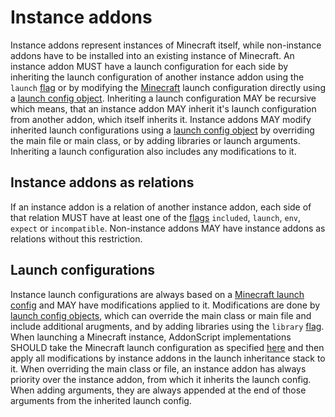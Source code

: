 # Instance addons

Instance addons represent instances of Minecraft itself, while non-instance addons 
have to be installed into an existing instance of Minecraft. An instance addon MUST have
a launch configuration for each side by inheriting the launch configuration of another
instance addon using the `launch` [flag](flags.md) or by modifying the [Minecraft](./minecraft.md)
launch configuration directly using a [launch config object](../schema/launch.md).
Inheriting a launch configuration MAY be recursive which 
means, that an instance addon MAY inherit it's launch configuration from another addon, which 
itself inherits it. Instance addons MAY modify inherited launch configurations using a 
[launch config object](../schema/launch.md) by overriding the main file or main class, or by
adding libraries or launch arguments. Inheriting a launch configuration also includes any
modifications to it.

## Instance addons as relations

If an instance addon is a relation of another instance addon, each side of that
relation MUST have at least one of the [flags](flags.md) `included`, `launch`, `env`,
`expect` or `incompatible`. Non-instance addons MAY have instance addons as relations 
without this restriction.

## Launch configurations

Instance launch configurations are always based on a 
[Minecraft launch config](./minecraft.md#launch-configuration) and MAY have modifications
applied to it. Modifications are done by [launch config objects](../schema/launch.md), which
can override the main class or main file and include additional arugments, and by adding 
libraries using the `library` [flag](flags.md).
When launching a Minecraft instance, AddonScript implementations SHOULD take the Minecraft
launch configuration as specified [here](./minecraft.md#launch-configuration) and then apply
all modifications by instance addons in the launch inheritance stack to it. 
When overriding the main class or file, an instance addon has always priority over the instance addon, 
from which it inherits the launch config. When adding arguments, they are always appended at the end of those
arguments from the inherited launch config.